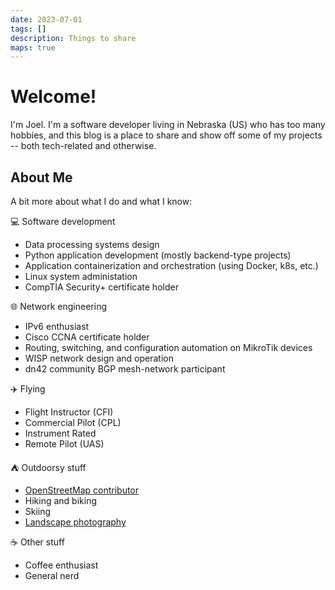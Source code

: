 ```yaml
---
date: 2023-07-01
tags: []
description: Things to share
maps: true
---
```


# Welcome!

I'm Joel.  I'm a software developer living in Nebraska (US) who has too many hobbies, and this blog is a place to share and show off some of my projects -- both tech-related and otherwise.

## About Me

A bit more about what I do and what I know:

💻 Software development

  - Data processing systems design
  - Python application development (mostly backend-type projects)
  - Application containerization and orchestration (using Docker, k8s, etc.)
  - Linux system administation
  - CompTIA Security+ certificate holder

🌐 Network engineering

  - IPv6 enthusiast
  - Cisco CCNA certificate holder
  - Routing, switching, and configuration automation on MikroTik devices
  - WISP network design and operation
  - dn42 community BGP mesh-network participant

✈️ Flying

  - Flight Instructor (CFI)
  - Commercial Pilot (CPL)
  - Instrument Rated
  - Remote Pilot (UAS)

⛺ Outdoorsy stuff

  - [OpenStreetMap contributor](https://www.openstreetmap.org/user/joelheaps)
  - Hiking and biking
  - Skiing
  - [Landscape photography](https://unsplash.com/@joelheaps)

☕ Other stuff

  - Coffee enthusiast
  - General nerd
